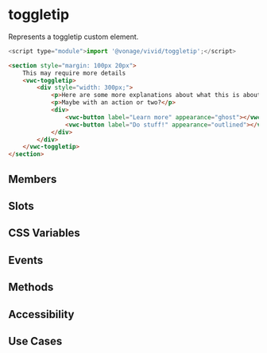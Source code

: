 # toggletip

Represents a toggletip custom element.

```js
<script type="module">import '@vonage/vivid/toggletip';</script>
```

```html preview full
<section style="margin: 100px 20px">
	This may require more details
	<vwc-toggletip>
		<div style="width: 300px;">
			<p>Here are some more explanations about what this is about and what you want to do.</p>
			<p>Maybe with an action or two?</p>
			<div>
				<vwc-button label="Learn more" appearance="ghost"></vwc-button>
				<vwc-button label="Do stuff!" appearance="outlined"></vwc-button>
			</div>
		</div>
	</vwc-toggletip>
</section>
```

## Members

## Slots

## CSS Variables

## Events

## Methods

## Accessibility

## Use Cases
